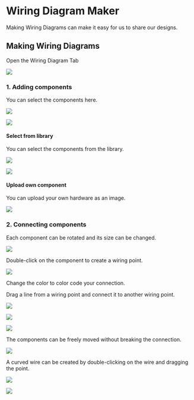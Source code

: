 # Wiring Diagram Maker

Making Wiring Diagrams can make it easy for us to share our designs.

## Making Wiring Diagrams

Open the Wiring Diagram Tab

![](./images/wire1.png)

### 1. Adding components

You can select the components here.

![](./images/wire2.png)

![](./images/wire3.png)

#### Select from library

You can select the components from the library.

![](./images/wire4.png)

![](./images/wire5.png)

#### Upload own component

You can upload your own hardware as an image.

![](./images/wire6.png)

### 2. Connecting components

Each component can be rotated and its size can be changed.

![](./images/wire7.png)

Double-click on the component to create a wiring point.

![](./images/wire8.png)

Change the color to color code your connection.

Drag a line from a wiring point and connect it to another wiring point.

![](./images/wire10.png)

![](./images/wire9.png)

![](./images/wire11.png)

The components can be freely moved without breaking the connection.

![](./images/wire12.png)

A curved wire can be created by double-clicking on the wire and dragging the point.

![](./images/wire13.png)

![](./images/wire14.png)